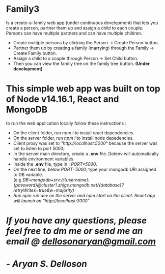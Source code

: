 # Family3
Is a create-a-family web app (under continuous development) that lets you create a person, partner them up and assign a child to each couple. 
Persons can have multiple partners and can have multiple children. 

<ul>

  <li>Create multiple persons by clicking the Person -> Create Person button.</li>
  <li>Partner them up by creating a family (marrying) through the Family -> Create Family button.</li>
  <li>Assign a child to a couple through Person -> Set Child button.</li>
  <li>Then you can view the family tree on the family tree button. <strong>(Under development)</strong></li>

</ul>

# This simple web app was built on top of Node v14.16.1, React and MongoDB
to run the web application locally follow these instructions :

<ul>
  <li>On the client folder, run <em>npm i</em> to install react dependencies.</li>
  <li>On the server folder, run <em>npm i</em> to install node depedencies. </li>
  <li disabled> Client proxy was set to <em>"http://localhost:5000"</em> because the server was set to listen to port 5000;
  <li>In the server main directory, create a <strong>.env</strong> file. Dotenv will automatically handle environment variables.
  <li>Inside the <strong>.env</strong> file, type in : <em>PORT=5000</em>.
  <li>On the next line, below <em>PORT=5000</em>, type your mongodb URI assigned to DB variable.<br>
  (e.g <em>DB=mongodb+srv://{username}:{password}@cluster1.zhjgs.mongodb.net/{database}?retryWrites=true&w=majority)
  <li>Run <em>npm run dev</em> on the server and <em>npm start</em> on the client. React app will launch on <em>"http://localhost:3000"</em>
</ul>

# If you have any questions, please feel free to dm me or send me an email @ dellosonaryan@gmail.com
# - Aryan S. Delloson
